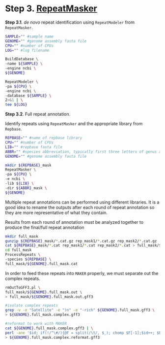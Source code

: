 # Step 3. [RepeatMasker](http://www.repeatmasker.org/)

__Step 3.1__. _de novo_ repeat identification using `RepeatModeler` from `RepeatMasker`.

```bash
SAMPLE="" #sample name
GENOME="" #genome assembly fasta file
CPU="" #number of CPUs
LOG="" #log filename

BuildDatabase \
-name ${SAMPLE} \
-engine ncbi \
${GENOME}

RepeatModeler \
-pa ${CPU} \
-engine ncbi \
-database ${SAMPLE} \
2>&1 | \
tee ${LOG}
```

__Step 3.2__. Full repeat annotation.

Identify repeats using `RepeatMasker` and the appropriate library from `Repbase`.

```bash
REPBASE="" #name of repbase library
CPU="" #number of CPUs
LIB="" #repbase fasta file
ABBR="" #species abbreviation, typically first three letters of genus and species
GENOME="" #genome assembly fasta file

mkdir ${REPBASE}_mask
RepeatMasker \
-pa ${CPU} \
-e ncbi \
-lib ${LIB} \
-dir ${ABBR}_mask \
${GENOME}
```

Multiple repeat annotations can be performed using different libraries. It is a good idea to rename the outputs after each round of repeat annotation so they are more representative of what they contain.

Results from each round of annotation must be analyzed together to produce the final/full repeat annotation

```bash
mkdir full_mask
gunzip ${REPBASE}_mask/*.cat.gz rep_mask1/*.cat.gz rep_mask2/*.cat.gz
cat ${REPBASE}_mask/*.cat rep_mask1/*.cat rep_mask2/*.cat > full_mask/${GENOME}.full_mask.cat
cd full_mask
ProcessRepeats \
-species ${REPBASE} \
full_mask/${GENOME}.full_mask.cat
```

In order to feed these repeats into `MAKER` properly, we must separate out the complex repeats.

```bash
rmOutToGFF3.pl \
full_mask/${GENOME}.full_mask.out \
> full_mask/${GENOME}.full_mask.out.gff3

#isolate complex repeats
grep -v -e "Satellite" -e ")n" -e "-rich" ${GENOME}.full_mask.gff3 \
> ${GENOME}.full_mask.complex.gff3

#reformat to work with MAKER
cat ${GENOME}.full_mask.complex.gff3 | \
perl -ane '$id; if(!/^\#/){@F = split(/\t/, $_); chomp $F[-1];$id++; $F[-1] .= "\;ID=$id"; $_ = join("\t", @F)."\n"} print $_' \
> ${GENOME}.full_mask.complex.reformat.gff3
```
